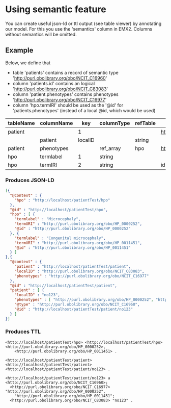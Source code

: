 # Using semantic feature

You can create useful json-ld or ttl output (see table viewer) by annotating our model.
For this you use the 'semantics' column in EMX2. Columns without semantics will be omitted.

## Example
Below, we define that 
* table 'patients' contains a record of semantic type 'http://purl.obolibrary.org/obo/NCIT_C16960'
* column 'patients.id' contains an logical 'http://purl.obolibrary.org/obo/NCIT_C83083'
* column 'patient.phenotypes' contains phenotypes 'http://purl.obolibrary.org/obo/NCIT_C16977'
* column 'hpo.termIRI' should be used as the '@id' for 'patients.phenotypes' 
(instead of a local @id, which would be used)


|tableName  |columnName |key |columnType | refTable |semantics                                  |
|-----------|-----------|----|-----------|----------|-------------------------------------------|
|patient    |           |1   |           |          |http://purl.obolibrary.org/obo/NCIT_C16960 |
    |patient    |localID     |    |string     |          |http://purl.obolibrary.org/obo/NCIT_C83083 |
|patient    |phenotypes |    |ref_array  |hpo       |http://purl.obolibrary.org/obo/NCIT_C16977 |
|hpo        |termlabel  |1   |string     |          |                                           |
|hpo        |termIRI    |2   |string     |          |id                                         |

### Produces JSON-LD
```json
[{
  "@context" : {
    "hpo" : "http://localhost/patientTest/hpo"
  },
  "@id" : "http://localhost/patientTest/hpo",
  "hpo" : [ {
    "termlabel" : "Microcephaly",
    "termURI" : "http://purl.obolibrary.org/obo/HP_0000252",
    "@id" : "http://purl.obolibrary.org/obo/HP_0000252"
  }, {
    "termlabel" : "Congenital microcephaly",
    "termURI" : "http://purl.obolibrary.org/obo/HP_0011451",
    "@id" : "http://purl.obolibrary.org/obo/HP_0011451"
  } ]
},{
  "@context" : {
    "patient" : "http://localhost/patientTest/patient",
    "localID" : "http://purl.obolibrary.org/obo/NCIT_C83083",
    "phenotypes" : "http://purl.obolibrary.org/obo/NCIT_C16977"
  },
  "@id" : "http://localhost/patientTest/patient",
  "patient" : [ {
    "localID" : "no123",
    "phenotypes" : [ "http://purl.obolibrary.org/obo/HP_0000252", "http://purl.obolibrary.org/obo/HP_0011451" ],
    "@type" : "http://purl.obolibrary.org/obo/NCIT_C16960",
    "@id" : "http://localhost/patientTest/patient/no123"
  } ]
}]
```

### Produces TTL
```ttl
<http://localhost/patientTest/hpo> <http://localhost/patientTest/hpo> <http://purl.obolibrary.org/obo/HP_0000252>,
    <http://purl.obolibrary.org/obo/HP_0011451> .

<http://localhost/patientTest/patient> <http://localhost/patientTest/patient> <http://localhost/patientTest/patient/no123> .

<http://localhost/patientTest/patient/no123> a <http://purl.obolibrary.org/obo/NCIT_C16960>;
  <http://purl.obolibrary.org/obo/NCIT_C16977> "http://purl.obolibrary.org/obo/HP_0000252",
    "http://purl.obolibrary.org/obo/HP_0011451";
  <http://purl.obolibrary.org/obo/NCIT_C83083> "no123" .
```

